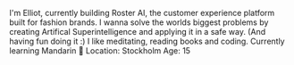 I'm Elliot, currently building Roster AI, the customer experience platform built for fashion brands.
I wanna solve the worlds biggest problems by creating Artifical Superintelligence and applying it in a safe way. (And having fun doing it :)
I like meditating, reading books and coding.
Currently learning Mandarin 🍊
Location: Stockholm
Age: 15
